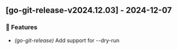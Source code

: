 ## [go-git-release-v2024.12.03] - 2024-12-07

### 🚀 Features

- *(go-git-release)* Add support for --dry-run

